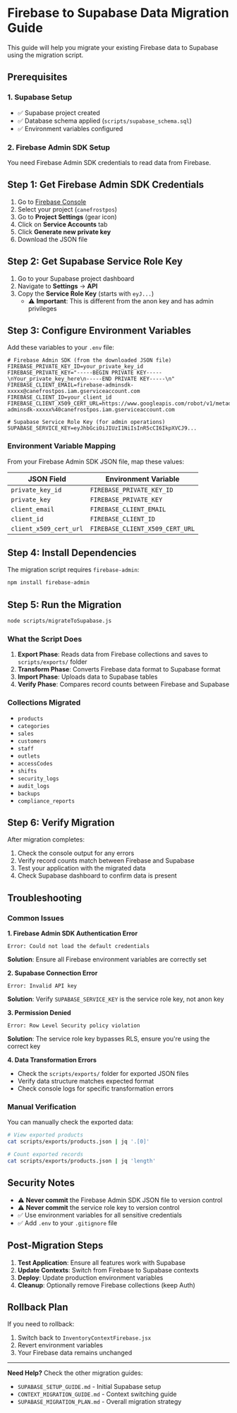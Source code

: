 # Firebase to Supabase Data Migration Guide

This guide will help you migrate your existing Firebase data to Supabase using the migration script.

## Prerequisites

### 1. Supabase Setup
- ✅ Supabase project created
- ✅ Database schema applied (`scripts/supabase_schema.sql`)
- ✅ Environment variables configured

### 2. Firebase Admin SDK Setup
You need Firebase Admin SDK credentials to read data from Firebase.

## Step 1: Get Firebase Admin SDK Credentials

1. Go to [Firebase Console](https://console.firebase.google.com/)
2. Select your project (`canefrostpos`)
3. Go to **Project Settings** (gear icon)
4. Click on **Service Accounts** tab
5. Click **Generate new private key**
6. Download the JSON file

## Step 2: Get Supabase Service Role Key

1. Go to your Supabase project dashboard
2. Navigate to **Settings** → **API**
3. Copy the **Service Role Key** (starts with `eyJ...`)
   - ⚠️ **Important**: This is different from the anon key and has admin privileges

## Step 3: Configure Environment Variables

Add these variables to your `.env` file:

```env
# Firebase Admin SDK (from the downloaded JSON file)
FIREBASE_PRIVATE_KEY_ID=your_private_key_id
FIREBASE_PRIVATE_KEY="-----BEGIN PRIVATE KEY-----\nYour_private_key_here\n-----END PRIVATE KEY-----\n"
FIREBASE_CLIENT_EMAIL=firebase-adminsdk-xxxxx@canefrostpos.iam.gserviceaccount.com
FIREBASE_CLIENT_ID=your_client_id
FIREBASE_CLIENT_X509_CERT_URL=https://www.googleapis.com/robot/v1/metadata/x509/firebase-adminsdk-xxxxx%40canefrostpos.iam.gserviceaccount.com

# Supabase Service Role Key (for admin operations)
SUPABASE_SERVICE_KEY=eyJhbGciOiJIUzI1NiIsInR5cCI6IkpXVCJ9...
```

### Environment Variable Mapping

From your Firebase Admin SDK JSON file, map these values:

| JSON Field | Environment Variable |
|------------|---------------------|
| `private_key_id` | `FIREBASE_PRIVATE_KEY_ID` |
| `private_key` | `FIREBASE_PRIVATE_KEY` |
| `client_email` | `FIREBASE_CLIENT_EMAIL` |
| `client_id` | `FIREBASE_CLIENT_ID` |
| `client_x509_cert_url` | `FIREBASE_CLIENT_X509_CERT_URL` |

## Step 4: Install Dependencies

The migration script requires `firebase-admin`:

```bash
npm install firebase-admin
```

## Step 5: Run the Migration

```bash
node scripts/migrateToSupabase.js
```

### What the Script Does

1. **Export Phase**: Reads data from Firebase collections and saves to `scripts/exports/` folder
2. **Transform Phase**: Converts Firebase data format to Supabase format
3. **Import Phase**: Uploads data to Supabase tables
4. **Verify Phase**: Compares record counts between Firebase and Supabase

### Collections Migrated

- `products`
- `categories`
- `sales`
- `customers`
- `staff`
- `outlets`
- `accessCodes`
- `shifts`
- `security_logs`
- `audit_logs`
- `backups`
- `compliance_reports`

## Step 6: Verify Migration

After migration completes:

1. Check the console output for any errors
2. Verify record counts match between Firebase and Supabase
3. Test your application with the migrated data
4. Check Supabase dashboard to confirm data is present

## Troubleshooting

### Common Issues

**1. Firebase Admin SDK Authentication Error**
```
Error: Could not load the default credentials
```
**Solution**: Ensure all Firebase environment variables are correctly set

**2. Supabase Connection Error**
```
Error: Invalid API key
```
**Solution**: Verify `SUPABASE_SERVICE_KEY` is the service role key, not anon key

**3. Permission Denied**
```
Error: Row Level Security policy violation
```
**Solution**: The service role key bypasses RLS, ensure you're using the correct key

**4. Data Transformation Errors**
- Check the `scripts/exports/` folder for exported JSON files
- Verify data structure matches expected format
- Check console logs for specific transformation errors

### Manual Verification

You can manually check the exported data:

```bash
# View exported products
cat scripts/exports/products.json | jq '.[0]'

# Count exported records
cat scripts/exports/products.json | jq 'length'
```

## Security Notes

- ⚠️ **Never commit** the Firebase Admin SDK JSON file to version control
- ⚠️ **Never commit** the service role key to version control
- ✅ Use environment variables for all sensitive credentials
- ✅ Add `.env` to your `.gitignore` file

## Post-Migration Steps

1. **Test Application**: Ensure all features work with Supabase
2. **Update Contexts**: Switch from Firebase to Supabase contexts
3. **Deploy**: Update production environment variables
4. **Cleanup**: Optionally remove Firebase collections (keep Auth)

## Rollback Plan

If you need to rollback:

1. Switch back to `InventoryContextFirebase.jsx`
2. Revert environment variables
3. Your Firebase data remains unchanged

---

**Need Help?** Check the other migration guides:
- `SUPABASE_SETUP_GUIDE.md` - Initial Supabase setup
- `CONTEXT_MIGRATION_GUIDE.md` - Context switching guide
- `SUPABASE_MIGRATION_PLAN.md` - Overall migration strategy
